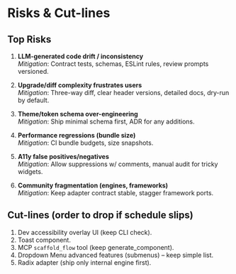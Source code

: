 # Risks & Cut-lines

## Top Risks

1. **LLM-generated code drift / inconsistency**  
   *Mitigation*: Contract tests, schemas, ESLint rules, review prompts versioned.

2. **Upgrade/diff complexity frustrates users**  
   *Mitigation*: Three-way diff, clear header versions, detailed docs, dry-run by default.

3. **Theme/token schema over-engineering**  
   *Mitigation*: Ship minimal schema first, ADR for any additions.

4. **Performance regressions (bundle size)**  
   *Mitigation*: CI bundle budgets, size snapshots.

5. **A11y false positives/negatives**  
   *Mitigation*: Allow suppressions w/ comments, manual audit for tricky widgets.

6. **Community fragmentation (engines, frameworks)**  
   *Mitigation*: Keep adapter contract stable, stagger framework ports.

## Cut-lines (order to drop if schedule slips)

1. Dev accessibility overlay UI (keep CLI check).  
2. Toast component.  
3. MCP `scaffold_flow` tool (keep generate_component).  
4. Dropdown Menu advanced features (submenus) – keep simple list.  
5. Radix adapter (ship only internal engine first).

